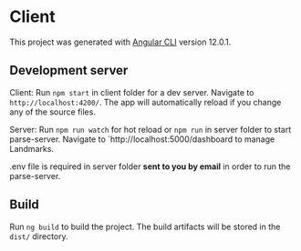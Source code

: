 # Client

This project was generated with [Angular CLI](https://github.com/angular/angular-cli) version 12.0.1.

## Development server

Client: Run `npm start` in client folder for a dev server. Navigate to `http://localhost:4200/`. The app will automatically reload if you change any of the source files.

Server: Run `npm run watch` for hot reload or `npm run` in server folder to start parse-server. Navigate to `http://localhost:5000/dashboard to manage Landmarks.

.env file is required in server folder **sent to you by email** in order to run the parse-server.

## Build

Run `ng build` to build the project. The build artifacts will be stored in the `dist/` directory.
